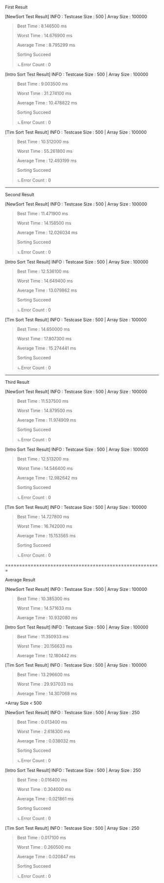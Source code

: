 First Result

[NewSort Test Result]
INFO : Testcase Size : 500 | Array Size : 100000

> Best Time : 8.146500 ms
> 
> Worst Time : 14.676900 ms
> 
> Average Time : 8.795299 ms
> 
>Sorting Succeed
> 
>ㄴError Count : 0

[Intro Sort Test Result]
INFO : Testcase Size : 500 | Array Size : 100000

> Best Time : 9.003500 ms
>
> Worst Time : 31.274100 ms
>
> Average Time : 10.478822 ms
>
>Sorting Succeed
>
>ㄴError Count : 0

[Tim Sort Test Result]
INFO : Testcase Size : 500 | Array Size : 100000

> Best Time : 10.512000 ms
>
> Worst Time : 55.261800 ms
>
> Average Time : 12.493199 ms
>
>Sorting Succeed
>
>ㄴError Count : 0

-----------------------------------------------------

Second Result

[NewSort Test Result]
INFO : Testcase Size : 500 | Array Size : 100000

> Best Time : 11.471900 ms
> 
> Worst Time : 14.158500 ms
> 
> Average Time : 12.026034 ms
> 
>Sorting Succeed
>
>ㄴError Count : 0

[Intro Sort Test Result]
INFO : Testcase Size : 500 | Array Size : 100000

> Best Time : 12.536100 ms
>
> Worst Time : 14.649400 ms
> 
> Average Time : 13.079862 ms
> 
>Sorting Succeed
>
>ㄴError Count : 0

[Tim Sort Test Result]
INFO : Testcase Size : 500 | Array Size : 100000

> Best Time : 14.650000 ms
> 
> Worst Time : 17.807300 ms
> 
> Average Time : 15.274441 ms
> 
>Sorting Succeed
>
>ㄴError Count : 0

-----------------------------------------------------

Third Result

[NewSort Test Result]
INFO : Testcase Size : 500 | Array Size : 100000

> Best Time : 11.537500 ms
> 
> Worst Time : 14.879500 ms
> 
> Average Time : 11.974909 ms
> 
>Sorting Succeed
>
>ㄴError Count : 0

[Intro Sort Test Result]
INFO : Testcase Size : 500 | Array Size : 100000

> Best Time : 12.513200 ms
> 
> Worst Time : 14.546400 ms
> 
> Average Time : 12.982642 ms
> 
>Sorting Succeed
>
>ㄴError Count : 0

[Tim Sort Test Result]
INFO : Testcase Size : 500 | Array Size : 100000

> Best Time : 14.727800 ms
> 
> Worst Time : 16.742000 ms
> 
> Average Time : 15.153565 ms
> 
>Sorting Succeed
>
>ㄴError Count : 0

=======================================================

Average Result

[NewSort Test Result]
INFO : Testcase Size : 500 | Array Size : 100000

> Best Time : 10.385300 ms
> 
> Worst Time : 14.571633 ms
> 
> Average Time : 10.932080 ms

[Intro Sort Test Result]
INFO : Testcase Size : 500 | Array Size : 100000

> Best Time : 11.350933 ms
> 
> Worst Time : 20.156633 ms
> 
> Average Time : 12.180442 ms

[Tim Sort Test Result]
INFO : Testcase Size : 500 | Array Size : 100000

> Best Time : 13.296600 ms
> 
> Worst Time : 29.937033 ms
> 
> Average Time : 14.307068 ms


+Array Size < 500

[NewSort Test Result]
INFO : Testcase Size : 500 | Array Size : 250

> Best Time : 0.013400 ms
> 
> Worst Time : 2.618300 ms
> 
> Average Time : 0.038032 ms
> 
>Sorting Succeed
>
>ㄴError Count : 0

[Intro Sort Test Result]
INFO : Testcase Size : 500 | Array Size : 250

> Best Time : 0.016400 ms
> 
> Worst Time : 0.304000 ms
> 
> Average Time : 0.021861 ms
> 
>Sorting Succeed
>
>ㄴError Count : 0

[Tim Sort Test Result]
INFO : Testcase Size : 500 | Array Size : 250

> Best Time : 0.017100 ms
> 
> Worst Time : 0.260500 ms
> 
> Average Time : 0.020847 ms
> 
>Sorting Succeed
>
>ㄴError Count : 0
